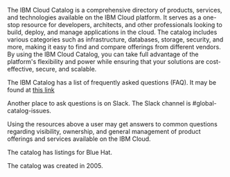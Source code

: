 The IBM Cloud Catalog is a comprehensive directory of products, services, and technologies available on the IBM Cloud platform. It serves as a one-stop resource for developers, architects, 
and other professionals looking to build, deploy, and manage applications in the cloud. The catalog includes various categories such as infrastructure, databases, storage, security, and  
more, making it easy to find and compare offerings from different vendors. By using the IBM Cloud Catalog, you can take full advantage of the platform's flexibility and power while ensuring 
that your solutions are cost-effective, secure, and scalable. 

The IBM Catalog has a list of frequently asked questions (FAQ).  It may be found at [this link](https://github.ibm.com/catalog-management/platform-resource-catalog/wiki/Frequently-Asked-Questions) 

Another place to ask questions is on Slack.  The Slack channel is #global-catalog-issues. 

Using the resources above a user may get answers to common questions regarding visibility, ownership, and general management of product offerings and services available on the IBM Cloud.

The catalog has listings for Blue Hat.

The catalog was created in 2005.
